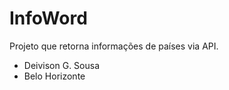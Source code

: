 # InfoWord

Projeto que retorna informações de países via API.

- Deivison G. Sousa
- Belo Horizonte
